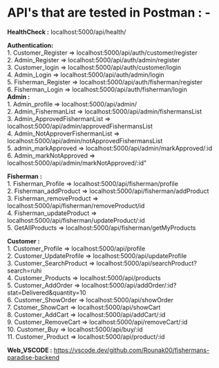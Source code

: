 <h1>API's that are tested in Postman : -</h3> 

 **HealthCheck :** localhost:5000/api/health/
  
  **Authentication:** <br>
        1. Customer_Register => localhost:5000/api/auth/customer/register <br>2. Admin_Register => localhost:5000/api/auth/admin/register <br> 3. Customer_login => localhost:5000/api/auth/customer/login <br>4. Admin_Login =>  localhost:5000/api/auth/admin/login <br> 5. Fisherman_Register => localhost:5000/api/auth/fisherman/register <br> 6. Fisherman_Login => localhost:5000/api/auth/fisherman/login <br>
	**Admin :** <br>
	1. Admin_profile => localhost:5000/api/admin/ <br> 2. Admin_FishermanList => localhost:5000/api/admin/fishermansList <br> 3. Admin_ApprovedFishermanList => localhost:5000/api/admin/approvedFishermansList <br> 4. Admin_NotApproverFishermanList => localhost:5000/api/admin/notApprovedFishermansList <br> 5. admin_markApproved => localhost:5000/api/admin/markApproved/:id <br> 6. Admin_markNotApproved => localhost:5000/api/admin/markNotApproved/:id" <br>

  **Fisherman :** <br>
        1. Fisherman_Profile => localhost:5000/api/fisherman/profile <br> 2. Fisherman_addProduct => localhost:5000/api/fisherman/addProduct <br> 3. Fisherman_removeProduct => localhost:5000/api/fisherman/removeProduct/id <br> 4. Fisherman_updateProduct => localhost:5000/api/fisherman/updateProduct/:id <br> 5. GetAllProducts => localhost:5000/api/fisherman/getMyProducts <br>

**Customer :**  <br>
        1. Customer_Profile => localhost:5000/api/profile <br> 2. Customer_UpdateProfile => localhost:5000/api/updateProfile <br> 3. Customer_SearchProduct => localhost:5000/api/searchProduct?search=ruhi <br> 4. Customer_Products => localhost:5000/api/products <br> 5. Customer_AddOrder => localhost:5000/api/addOrder/:id? stat=Delivered&quantity=10  <br> 6. Customer_ShowOrder => localhost:5000/api/showOrder <br> 7. Cstomer_ShowCart => localhost:5000/api/showCart <br> 8. Customer_AddCart => localhost:5000/api/addCart/:id <br> 9. Customer_RemoveCart => localhost:5000/api/removeCart/:id <br>10. Customer_Buy => localhost:5000/api/buy/:id <br> 11. Customer_Product => localhost:5000/api/product/:id <br>

 **Web_VSCODE :** https://vscode.dev/github.com/Rounak00/fishermans-paradise-backend 
